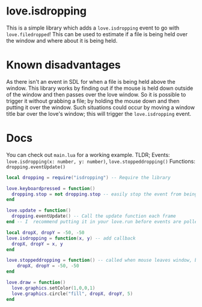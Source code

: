 # love.isdropping
This is a simple library which adds a `love.isdropping` event to go with `love.filedropped`! This can be used to estimate if a file is being held over the window and where about it is being held.

# Known disadvantages
As there isn't an event in SDL for when a file is being held above the window. This library works by finding out if the mouse is held down outside of the window and then passes over the love window. So it is possible to trigger it without grabbing a file; by holding the mouse down and then putting it over the window. Such situations could occur by moving a window title bar over the love's window; this will trigger the `love.isdropping` event.

# Docs

You can check out `main.lua` for a working example. 
TLDR; 
Events: `love.isdropping(x: number, y: number)`, `love.stoppeddropping()`
Functions: `dropping.eventUpdate()`

```lua
local dropping = require("isdropping") -- Require the library

love.keyboardpressed = function()
  dropping.stop = not dropping.stop -- easily stop the event from being check when not needed
end

love.update = function()
  dropping.eventUpdate() -- Call the update function each frame
end -- I  recommend putting it in your love.run before events are polled; see main.lua; but can be placed anywhere

local dropX, dropY = -50, -50
love.isdropping = function(x, y) -- add callback
  dropX, dropY = x, y
end

love.stoppeddropping = function() -- called when mouse leaves window, but doesn't drop
	dropX, dropY = -50, -50
end

love.draw = function()
  love.graphics.setColor(1,0,0,1)
  love.graphics.circle("fill", dropX, dropY, 5)
end
```